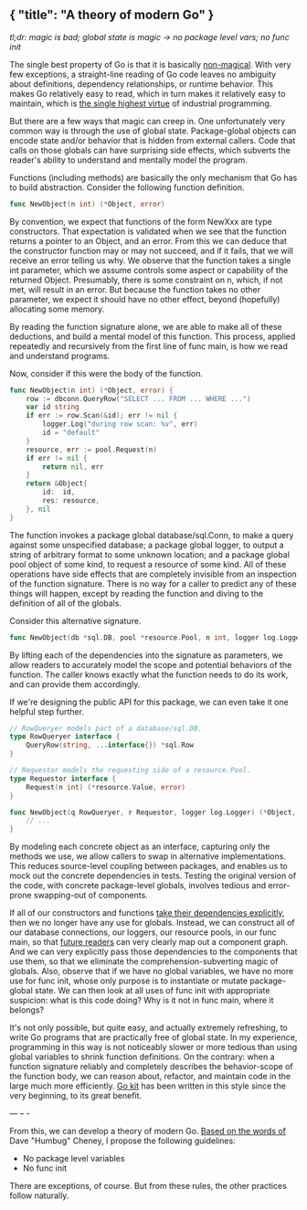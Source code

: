 {
	"title": "A theory of modern Go"
}
---

_tl;dr: magic is bad; global state is magic → no package level vars; no func init_

The single best property of Go is that it is basically [non-magical](https://news.ycombinator.com/item?id=13949588).
With very few exceptions, a straight-line reading of Go code leaves no ambiguity about definitions, dependency relationships, or runtime behavior.
This makes Go relatively easy to read, which in turn makes it relatively easy to maintain, which is 
 [the single highest virtue](http://programmingisterrible.com/post/139222674273/write-code-that-is-easy-to-delete-not-easy-to) of industrial programming.

But there are a few ways that magic can creep in.
One unfortunately very common way is through the use of global state.
Package-global objects can encode state and/or behavior that is hidden from external callers.
Code that calls on those globals can have surprising side effects, which subverts the reader's ability to understand and mentally model the program.

Functions (including methods) are basically the only mechanism that Go has to build abstraction.
Consider the following function definition.

```go
func NewObject(n int) (*Object, error)
```

By convention, we expect that functions of the form NewXxx are type constructors.
That expectation is validated when we see that the function returns a pointer to an Object, and an error.
From this we can deduce that the constructor function may or may not succeed, and if it fails, that we will receive an error telling us why.
We observe that the function takes a single int parameter, which we assume controls some aspect or capability of the returned Object.
Presumably, there is some constraint on n, which, if not met, will result in an error.
But because the function takes no other parameter, we expect it should have no other effect, beyond (hopefully) allocating some memory.

By reading the function signature alone, we are able to make all of these deductions, and build a mental model of this function.
This process, applied repeatedly and recursively from the first line of func main, is how we read and understand programs.

Now, consider if this were the body of the function.

```go
func NewObject(n int) (*Object, error) {
	row := dbconn.QueryRow("SELECT ... FROM ... WHERE ...")
	var id string
	if err := row.Scan(&id); err != nil {
		logger.Log("during row scan: %v", err)
		id = "default"
	}
	resource, err := pool.Request(n)
	if err != nil {
		return nil, err
	}
	return &Object{
		id:  id,
		res: resource,
	}, nil
}
```

The function invokes a package global database/sql.Conn, to make a query against some unspecified database;
 a package global logger, to output a string of arbitrary format to some unknown location;
 and a package global pool object of some kind, to request a resource of some kind.
All of these operations have side effects that are completely invisible from an inspection of the function signature.
There is no way for a caller to predict any of these things will happen, except by reading the function and diving to the definition of all of the globals.

Consider this alternative signature.

```go
func NewObject(db *sql.DB, pool *resource.Pool, n int, logger log.Logger) (*Object, error)
```

By lifting each of the dependencies into the signature as parameters, we allow readers to accurately model the scope and potential behaviors of the function.
The caller knows exactly what the function needs to do its work, and can provide them accordingly.

If we're designing the public API for this package, we can even take it one helpful step further.

```go
// RowQueryer models part of a database/sql.DB.
type RowQueryer interface {
	QueryRow(string, ...interface{}) *sql.Row
}

// Requestor models the requesting side of a resource.Pool.
type Requestor interface {
	Request(n int) (*resource.Value, error)
}

func NewObject(q RowQueryer, r Requestor, logger log.Logger) (*Object, error) {
	// ...
}
```

By modeling each concrete object as an interface, capturing only the methods we use, we allow callers to swap in alternative implementations.
This reduces source-level coupling between packages, and enables us to mock out the concrete dependencies in tests.
Testing the original version of the code, with concrete package-level globals, involves tedious and error-prone swapping-out of components.

If all of our constructors and functions [take their dependencies explicitly](https://peter.bourgon.org/go-best-practices-2016/#program-design), then we no longer have any use for globals.
Instead, we can construct all of our database connections, our loggers, our resource pools, in our func main, so that
 [future readers](https://blogs.msdn.microsoft.com/oldnewthing/20070406-00/?p=27343/) can very clearly map out a component graph.
And we can very explicitly pass those dependencies to the components that use them, so that we eliminate the comprehension-subverting magic of globals.
Also, observe that if we have no global variables, we have no more use for func init, whose only purpose is to instantiate or mutate package-global state.
We can then look at all uses of func init with appropriate suspicion: what is this code doing? Why is it not in func main, where it belongs?

It's not only possible, but quite easy, and actually extremely refreshing, to write Go programs that are practically free of global state.
In my experience, programming in this way is not noticeably slower or more tedious than using global variables to shrink function definitions.
On the contrary: when a function signature reliably and completely describes the behavior-scope of the function body, we can reason about, refactor, and maintain code in the large much more efficiently.
[Go kit](https://github.com/go-kit/kit) has been written in this style since the very beginning, to its great benefit.

— – -

From this, we can develop a theory of modern Go.
[Based on the words of](https://twitter.com/davecheney/status/871939730761547776) Dave "Humbug" Cheney, I propose the following guidelines:

- No package level variables
- No func init

There are exceptions, of course. But from these rules, the other practices follow naturally.

